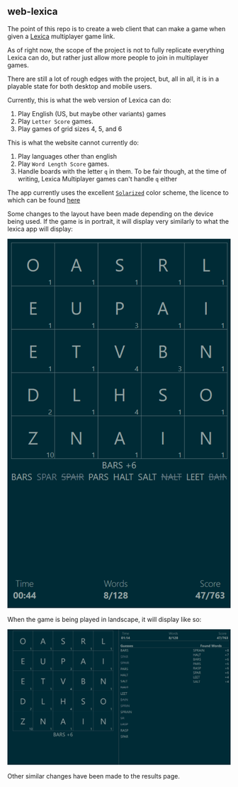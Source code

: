 ## web-lexica

The point of this repo is to create a web client that can make a game when given a [Lexica](https://github.com/lexica/lexica) multiplayer game link.

As of right now, the scope of the project is not to fully replicate everything Lexica can do, but rather just allow more people to join in multiplayer games.

There are still a lot of rough edges with the project, but, all in all, it is in a playable state for both desktop and mobile users.

Currently, this is what the web version of Lexica can do:

1. Play English (US, but maybe other variants) games
1. Play `Letter Score` games.
1. Play games of grid sizes 4, 5, and 6

This is what the website cannot currently do:

1. Play languages other than english
1. Play `Word Length Score` games.
1. Handle boards with the letter `q` in them. To be fair though, at the time of writing, Lexica Multiplayer games can't handle `q` either

The app currently uses the excellent [`Solarized`](https://github.com/altercation/solarized) color scheme, the licence to which can be found [here](https://raw.githubusercontent.com/altercation/solarized/master/LICENSE)

Some changes to the layout have been made depending on the device being used. If the game is in portrait, it will display very similarly to what the lexica app will display:

![Portrait Image](/portrait.png)

When the game is being played in landscape, it will display like so:

![Landscape Image](/landscape.png)

Other similar changes have been made to the results page.
